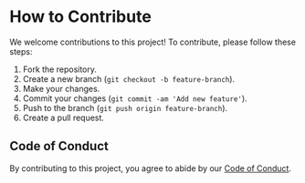 # How to Contribute

We welcome contributions to this project! To contribute, please follow these steps:

1. Fork the repository.
2. Create a new branch (`git checkout -b feature-branch`).
3. Make your changes.
4. Commit your changes (`git commit -am 'Add new feature'`).
5. Push to the branch (`git push origin feature-branch`).
6. Create a pull request.

## Code of Conduct

By contributing to this project, you agree to abide by our [Code of Conduct](CODE_OF_CONDUCT.md).
